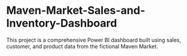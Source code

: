 # Maven-Market-Sales-and-Inventory-Dashboard
This project is a comprehensive Power BI dashboard built using sales, customer, and product data from the fictional Maven Market. 

